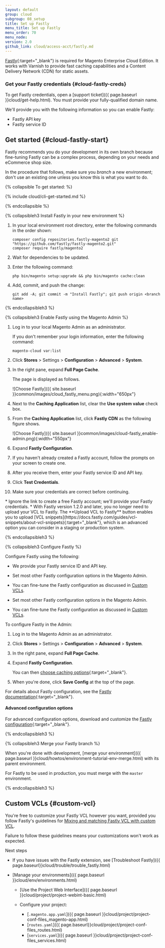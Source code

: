 ```yaml
---
layout: default
group: cloud
subgroup: 08_setup
title: Set up Fastly
menu_title: Set up Fastly
menu_order: 70
menu_node: 
version: 2.0
github_link: cloud/access-acct/fastly.md
---
```


[Fastly](https://www.fastly.com/why-fastly){:target="_blank"} is required for Magento Enterprise Cloud Edition. It works with Varnish to provide fast caching capabilities and a Content Delivery Network (CDN) for static assets.

### Get your Fastly credentials {#cloud-fastly-creds}
To get Fastly credentials, open a [support ticket]({{ page.baseurl }}cloud/get-help.html). You must provide your fully-qualified domain name.

We'll provide you with the following information so you can enable Fastly:

*	Fastly API key
*	Fastly service ID

## Get started {#cloud-fastly-start}
Fastly recommends you do your development in its own branch because fine-tuning Fastly can be a complex process, depending on your needs and eCommerce shop size.

In the procedure that follows, make sure you *branch* a new environment; don't use an existing one unless you know this is what you want to do.

{% collapsible To get started: %}

{% include cloud/cli-get-started.md %}

{% endcollapsible %}

<p id="cloud-fastly-setup"></p>{% collapsibleh3 Install Fastly in your new environment %}

1.	In your local environment root directory, enter the following commands in the order shown:

		composer config repositories.fastly-magento2 git "https://github.com/fastly/fastly-magento2.git"
		composer require fastly/magento2

2.	Wait for dependencies to be updated.
3.	Enter the following command:

		php bin/magento setup:upgrade && php bin/magento cache:clean
3.	Add, commit, and push the change:

		git add -A; git commit -m "Install Fastly"; git push origin <branch name>

{% endcollapsibleh3 %}

<p id="cloud-fastly-admin"></p>{% collapsibleh3 Enable Fastly using the Magento Admin %}

1.	Log in to your local Magento Admin as an administrator. 

	If you don't remember your login information, enter the following command:

		magento-cloud var:list
2.	Click **Stores** > Settings > **Configuration** > **Advanced** > **System**.
3.	In the right pane, expand **Full Page Cache**. 

	The page is displayed as follows.

	![Choose Fastly]({{ site.baseurl }}common/images/cloud_fastly_menu.png){:width="650px"}
4.	Next to the **Caching Application** list, clear the **Use system value** check box.
5.	From the **Caching Application** list, click **Fastly CDN** as the following figure shows.

	![Choose Fastly]({{ site.baseurl }}common/images/cloud-fastly_enable-admin.png){:width="550px"}
6.	Expand **Fastly Configuration**.
7.	If you haven't already created a Fastly account, follow the prompts on your screen to create one.
7.	After you receive them, enter your Fastly service ID and API key.
8.	Click **Test Credentials**.
9.	Make sure your credentials are correct before continuing.

<div class="bs-callout bs-callout-info" id="info" markdown="1">
*	Ignore the link to create a free Fastly account; we'll provide your Fastly credentials.
*	With Fastly version 1.2.0 and later, you no longer need to upload your VCL to Fastly. The **Upload VCL to Fastly** button enables you to upload [VCL snippets](https://docs.fastly.com/guides/vcl-snippets/about-vcl-snippets){:target="_blank"}, which is an advanced option you can consider in a staging or production system.
</div>

<!-- After you receive a Magento VCL from Fastly, [upload it to your staging or production system]({{ page.baseurl }}cloud/live/stage-prod-migrate-prereq.html#cloud-live-migrate-fastly).
 -->

{% endcollapsibleh3 %}

<p id="cloud-fastly-config"></p>{% collapsibleh3 Configure Fastly %}

Configure Fastly using the following:

*	We provide your Fastly service ID and API key.
*	Set most other Fastly configuration options in the Magento Admin.
*	You can fine-tune the Fastly configuration as discussed in [Custom VCLs](#custom-vcl).

*	Set most other Fastly configuration options in the Magento Admin.
*	You can fine-tune the Fastly configuration as discussed in [Custom VCLs](#custom-vcl).

To configure Fastly in the Admin:

1.	Log in to the Magento Admin as an administrator.
2.	Click **Stores** > Settings > **Configuration** > **Advanced** > **System**.
3.	In the right pane, expand **Full Page Cache**. 
4.	Expand **Fastly Configuration**.

	You can then [choose caching options](https://github.com/fastly/fastly-magento2/blob/master/Documentation/CONFIGURATION.md#configure-the-module){:target="_blank"}.
5.	When you're done, click **Save Config** at the top of the page.

For details about Fastly configuration, see the [Fastly documentation](https://docs.fastly.com/guides){:target="_blank"}.

#### Advanced configuration options
For advanced configuration options, download and customize the [Fastly configuration](https://github.com/fastly/fastly-magento2/blob/master/etc/fastly.vcl){:target="_blank"}.

{% endcollapsibleh3 %}

<p id="cloud-fastly-merge"></p>{% collapsibleh3 Merge your Fastly branch %}
	
When you're done with development, [merge your environment]({{ page.baseurl }}cloud/howtos/environment-tutorial-env-merge.html) with its parent environment.

For Fastly to be used in production, you must merge with the `master` environment.

{% endcollapsibleh3 %}


## Custom VCLs {#custom-vcl}
You're free to customize your Fastly VCL however you want, provided you follow Fastly's guidelines for <a href="https://docs.fastly.com/guides/vcl/mixing-and-matching-fastly-vcl-with-custom-vcl" target="_blank">Mixing and matching Fastly VCL with custom VCL</a>.

Failure to follow these guidelines means your customizations won't work as expected.

Next steps

*	If you have issues with the Fastly extension, see [Troubleshoot Fastly]({{ page.baseurl}}cloud/trouble/trouble_fastly.html)

*	[Manage your environments]({{ page.baseurl }}cloud/env/environments.html)

	*	[Use the Project Web Interface]({{ page.baseurl }}cloud/project/project-webint-basic.html)
	*	Configure your project:

		*	[`.magento.app.yaml`]({{ page.baseurl }}cloud/project/project-conf-files_magento-app.html)
		*	[`routes.yaml`]({{ page.baseurl}}cloud/project/project-conf-files_routes.html)
		*	[`services.yaml`]({{ page.baseurl }}cloud/project/project-conf-files_services.html)



